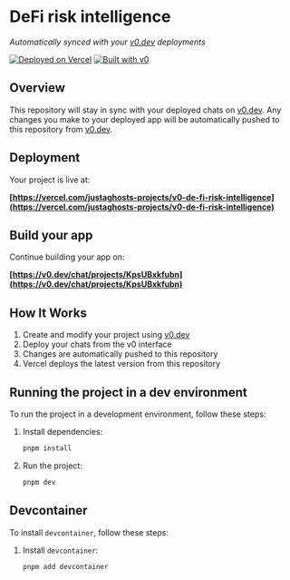 # DeFi risk intelligence

*Automatically synced with your [v0.dev](https://v0.dev) deployments*

[![Deployed on Vercel](https://img.shields.io/badge/Deployed%20on-Vercel-black?style=for-the-badge&logo=vercel)](https://vercel.com/justaghosts-projects/v0-de-fi-risk-intelligence)
[![Built with v0](https://img.shields.io/badge/Built%20with-v0.dev-black?style=for-the-badge)](https://v0.dev/chat/projects/KpsUBxkfubn)

## Overview

This repository will stay in sync with your deployed chats on [v0.dev](https://v0.dev).
Any changes you make to your deployed app will be automatically pushed to this repository from [v0.dev](https://v0.dev).

## Deployment

Your project is live at:

**[https://vercel.com/justaghosts-projects/v0-de-fi-risk-intelligence](https://vercel.com/justaghosts-projects/v0-de-fi-risk-intelligence)**

## Build your app

Continue building your app on:

**[https://v0.dev/chat/projects/KpsUBxkfubn](https://v0.dev/chat/projects/KpsUBxkfubn)**

## How It Works

1. Create and modify your project using [v0.dev](https://v0.dev)
2. Deploy your chats from the v0 interface
3. Changes are automatically pushed to this repository
4. Vercel deploys the latest version from this repository

## Running the project in a dev environment

To run the project in a development environment, follow these steps:

1. Install dependencies:
   ```sh
   pnpm install
   ```

2. Run the project:
   ```sh
   pnpm dev
   ```

## Devcontainer

To install `devcontainer`, follow these steps:

1. Install `devcontainer`:
   ```sh
   pnpm add devcontainer
   ```
